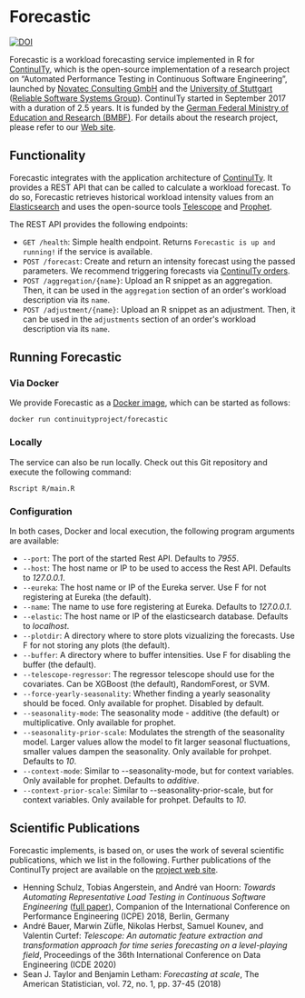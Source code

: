 # Forecastic
[![DOI](https://zenodo.org/badge/DOI/10.5281/zenodo.3966834.svg)](https://doi.org/10.5281/zenodo.3966834)

Forecastic is a workload forecasting service implemented in R for [ContinuITy](https://github.com/ContinuITy-Project/ContinuITy), which is the open-source implementation of a research project on “Automated Performance Testing in Continuous Software Engineering”, launched by [Novatec Consulting GmbH](https://www.novatec-gmbh.de/) and the [University of Stuttgart](https://www.uni-stuttgart.de/) ([Reliable Software Systems Group](https://www.iste.uni-stuttgart.de/rss/)). ContinuITy started in September 2017 with a duration of 2.5 years. It is funded by the [German Federal Ministry of Education and Research (BMBF)](https://www.bmbf.de/). For details about the research project, please refer to our [Web site](https://continuity-project.github.io/).

## Functionality

Forecastic integrates with the application architecture of [ContinuITy](https://github.com/ContinuITy-Project/ContinuITy). It provides a REST API that can be called to calculate a workload forecast. To do so, Forecastic retrieves historical workload intensity values from an [Elasticsearch](https://www.elastic.co/) and uses the open-source tools [Telescope](https://github.com/DescartesResearch/telescope/tree/test_multivariate) and [Prophet](https://github.com/facebook/prophet).

The REST API provides the following endpoints:

* `GET /health`: Simple health endpoint. Returns `Forecastic is up and running!` if the service is available.
* `POST /forecast`: Create and return an intensity forecast using the passed parameters. We recommend triggering forecasts via [ContinuITy orders](https://github.com/ContinuITy-Project/ContinuITy#orders).
* `POST /aggregation/{name}`: Upload an R snippet as an aggregation. Then, it can be used in the `aggregation` section of an order's workload description via its `name`.
* `POST /adjustment/{name}`: Upload an R snippet as an adjustment. Then, it can be used in the `adjustments` section of an order's workload description via its `name`.

## Running Forecastic

### Via Docker

We provide Forecastic as a [Docker image](https://hub.docker.com/r/continuityproject/forecastic), which can be started as follows:

```
docker run continuityproject/forecastic
```

### Locally

The service can also be run locally. Check out this Git repository and execute the following command:

```
Rscript R/main.R
```

### Configuration

In both cases, Docker and local execution, the following program arguments are available:

* `--port`: The port of the started Rest API. Defaults to *7955*.
* `--host`: The host name or IP to be used to access the Rest API. Defaults to *127.0.0.1*.
* `--eureka`: The host name or IP of the Eureka server. Use F for not registering at Eureka (the default).
* `--name`: The name to use fore registering at Eureka. Defaults to *127.0.0.1*.
* `--elastic`: The host name or IP of the elasticsearch database. Defaults to *localhost*.
* `--plotdir`: A directory where to store plots vizualizing the forecasts. Use F for not storing any plots (the default).
* `--buffer`: A directory where to buffer intensities. Use F for disabling the buffer (the default).
* `--telescope-regressor`: The regressor telescope should use for the covariates. Can be XGBoost (the default), RandomForest, or SVM.
* `--force-yearly-seasonality`: Whether finding a yearly seasonality should be foced. Only available for prophet. Disabled by default.
* `--seasonality-mode`: The seasonality mode - additive (the default) or multiplicative. Only available for prophet.
* `--seasonality-prior-scale`: Modulates the strength of the seasonality model. Larger values allow the model to fit larger seasonal fluctuations, smaller values dampen the seasonality. Only available for prohpet. Defaults to *10*.
* `--context-mode`: Similar to --seasonality-mode, but for context variables. Only available for prophet. Defaults to *additive*.
* `--context-prior-scale`: Similar to --seasonality-prior-scale, but for context variables. Only available for prohpet. Defaults to *10*.

## Scientific Publications

Forecastic implements, is based on, or uses the work of several scientific publications, which we list in the following. Further publications of the ContinuITy project are available on the [project web site](https://continuity-project.github.io/publications.html).

* Henning Schulz, Tobias Angerstein, and André van Hoorn: *Towards Automating Representative Load Testing in Continuous Software Engineering* ([full paper](https://dl.acm.org/citation.cfm?id=3186288)), Companion of the International Conference on Performance Engineering (ICPE) 2018, Berlin, Germany
* André Bauer, Marwin Züfle, Nikolas Herbst, Samuel Kounev, and Valentin Curtef: *Telescope: An automatic feature extraction and transformation approach for time series forecasting on a level-playing field*, Proceedings of the 36th International Conference on Data Engineering (ICDE 2020)
* Sean J. Taylor and Benjamin Letham: *Forecasting at scale*, The American Statistician, vol. 72, no. 1, pp. 37-45 (2018)
